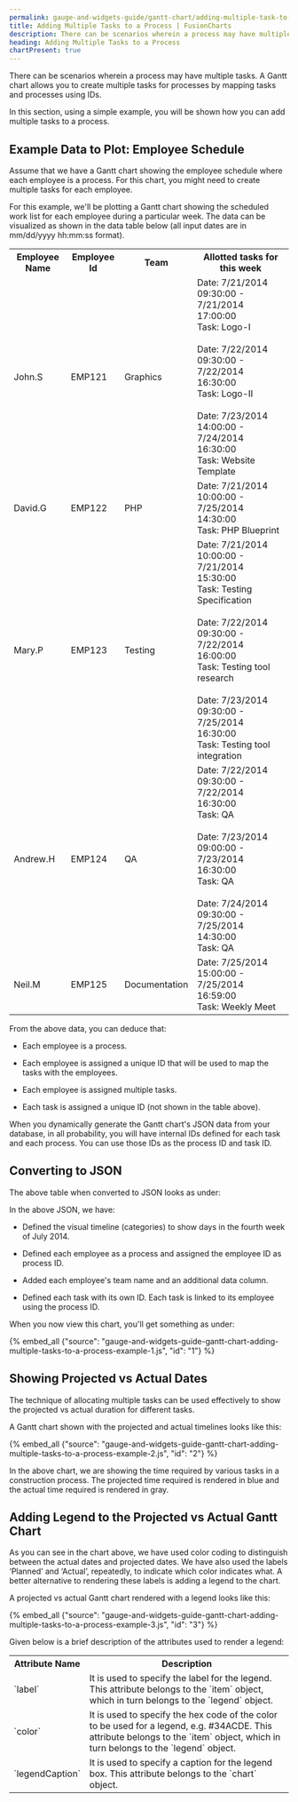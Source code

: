 ```yaml
---
permalink: gauge-and-widgets-guide/gantt-chart/adding-multiple-task-to-a-process.html
title: Adding Multiple Tasks to a Process | FusionCharts
description: There can be scenarios wherein a process may have multiple tasks. A Gantt chart allows to create multiple tasks for processes by mapping tasks using IDs.
heading: Adding Multiple Tasks to a Process
chartPresent: true
---
```


There can be scenarios wherein a process may have multiple tasks. A Gantt chart allows you to create multiple tasks for processes by mapping tasks and processes using IDs.

In this section, using a simple example, you will be shown how you can add multiple tasks to a process.

## Example Data to Plot: Employee Schedule

Assume that we have a Gantt chart showing the employee schedule where each employee is a process. For this chart, you might need to create multiple tasks for each employee.

For this example, we'll be plotting a Gantt chart showing the scheduled work list for each employee during a particular week. The data can be visualized as shown in the data table below (all input dates are in mm/dd/yyyy  hh:mm:ss format).

<table>
  <tr>
    <th>Employee Name </th>
    <th>Employee Id</th>
    <th>Team</th>
    <th>Allotted tasks for this week </th>
  </tr>
  <tr>
    <td>John.S</td>
    <td>EMP121</td>
    <td>Graphics</td>
    <td>Date: 7/21/2014 09:30:00 - 7/21/2014 17:00:00<br/>
    Task: Logo-I<br/><br/>
    Date: 7/22/2014 09:30:00 - 7/22/2014 16:30:00<br/>
    Task: Logo-II<br/><br/>
    Date: 7/23/2014 14:00:00 - 7/24/2014 16:30:00<br/>
    Task: Website Template</td>
  </tr>
  <tr>
    <td>David.G</td>
    <td>EMP122</td>
    <td>PHP</td>
    <td>Date: 7/21/2014 10:00:00 - 7/25/2014 14:30:00<br/>
    Task: PHP Blueprint</td>
  </tr>
  <tr>
    <td>Mary.P</td>
    <td>EMP123</td>
    <td>Testing</td>
    <td>Date: 7/21/2014 10:00:00 - 7/21/2014 15:30:00<br/>
    Task: Testing Specification<br/><br/>
    Date: 7/22/2014 09:30:00 - 7/22/2014 16:00:00<br/>
    Task: Testing tool research<br/><br/>
    Date: 7/23/2014 09:30:00 - 7/25/2014 16:30:00<br/>
    Task: Testing tool integration</td>
  </tr>
  <tr>
    <td>Andrew.H</td>
    <td>EMP124</td>
    <td>QA</td>
    <td>Date: 7/22/2014 09:30:00 - 7/22/2014 16:30:00<br/>
    Task: QA<br/><br/>
    Date: 7/23/2014 09:00:00 - 7/23/2014 16:30:00<br/>
    Task: QA<br/><br/>
    Date: 7/24/2014 09:30:00 - 7/25/2014 14:30:00<br/>
    Task: QA</td>
  </tr>
  <tr>
    <td>Neil.M</td>
    <td>EMP125</td>
    <td>Documentation</td>
    <td>Date: 7/25/2014 15:00:00 - 7/25/2014 16:59:00<br/>
    Task: Weekly Meet</td>
  </tr>
</table>


From the above data, you can deduce that:

* Each employee is a process.

* Each employee is assigned a unique ID that will be used to map the tasks with the employees.

* Each employee is assigned multiple tasks.

* Each task is assigned a unique ID (not shown in the table above).

When you dynamically generate the Gantt chart's JSON data from your database, in all probability, you will have internal IDs defined for each task and each process. You can use those IDs as the process ID and task ID.

## Converting to JSON

The above table when converted to JSON looks as under:



In the above JSON, we have:

* Defined the visual timeline (categories) to show days in the fourth week of July 2014.

* Defined each employee as a process and assigned the employee ID as process ID.

* Added each employee's team name and an additional data column.

* Defined each task with its own ID. Each task is linked to its employee using the process ID.

When you now view this chart, you'll get something as under:

{% embed_all {"source": "gauge-and-widgets-guide-gantt-chart-adding-multiple-tasks-to-a-process-example-1.js", "id": "1"} %}

## Showing Projected vs Actual Dates

The technique of allocating multiple tasks can be used effectively to show the projected vs actual duration for different tasks.

A Gantt chart shown with the projected and actual timelines looks like this:

{% embed_all {"source": "gauge-and-widgets-guide-gantt-chart-adding-multiple-tasks-to-a-process-example-2.js", "id": "2"} %}

In the above chart, we are showing the time required by various tasks in a construction process. The projected time required is rendered in blue and the actual time required is rendered in gray.





## Adding Legend to the Projected vs Actual Gantt Chart

As you can see in the chart above, we have used color coding to distinguish between the actual dates and projected dates. We have also used the labels ‘Planned’ and ‘Actual’, repeatedly, to indicate which color indicates what. A better alternative to rendering these labels is adding a legend to the chart.

A projected vs actual Gantt chart rendered with a legend looks like this:

{% embed_all {"source": "gauge-and-widgets-guide-gantt-chart-adding-multiple-tasks-to-a-process-example-3.js", "id": "3"} %}

Given below is a brief description of the attributes used to render a legend:

<table>
  <tr>
    <th>Attribute Name</th>
    <th>Description</th>
  </tr>
  <tr>
    <td>`label`</td>
    <td>It is used to specify the label for the legend. This attribute belongs to the `item` object, which in turn belongs to the `legend` object.</td>
  </tr>
  <tr>
    <td>`color`</td>
    <td>It is used to specify the hex code of the color to be used for a legend, e.g. #34ACDE. This attribute belongs to the `item` object, which in turn belongs to the `legend` object.</td>
  </tr>
  <tr>
    <td>`legendCaption`</td>
    <td>It is used to specify a caption for the legend box. This attribute belongs to the `chart` object.</td>
  </tr>
</table>